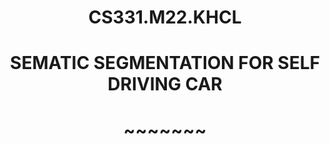 <!-- Title -->
<h1 align="center"><b>CS331.M22.KHCL</b></h1>
<h1 align="center"><b>SEMATIC SEGMENTATION FOR SELF DRIVING CAR</b></h1>
<h1 align="center"><b>~~~~~~~</b></h1>
